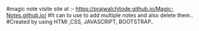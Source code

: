#magic note 
visite site at :- https://prajwalchitode.github.io/Magic-Notes.github.io/
#It can to use to add multiple notes and also delete them..
#Created by using HTMl ,CSS, JAVASCRIPT, BOOTSTRAP..

